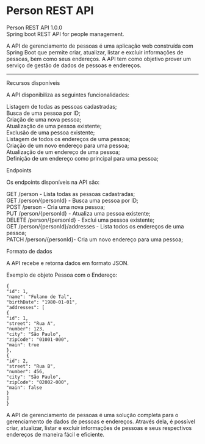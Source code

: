 # Person REST API

Person REST API  1.0.0<br>
Spring boot REST API for people management.

A API de gerenciamento de pessoas é uma aplicação web construída com Spring Boot que permite criar, atualizar, listar e excluir informações de pessoas, bem como seus endereços. A API tem como objetivo prover um serviço de gestão de dados de pessoas e endereços.

___

Recursos disponíveis

A API disponibiliza as seguintes funcionalidades:

Listagem de todas as pessoas cadastradas;<br>
Busca de uma pessoa por ID;<br>
Criação de uma nova pessoa;<br>
Atualização de uma pessoa existente;<br>
Exclusão de uma pessoa existente;<br>
Listagem de todos os endereços de uma pessoa;<br>
Criação de um novo endereço para uma pessoa;<br>
Atualização de um endereço de uma pessoa;<br>
Definição de um endereço como principal para uma pessoa;<br>



Endpoints

Os endpoints disponíveis na API são:

GET /person - Lista todas as pessoas cadastradas;<br>
GET /person/{personId} - Busca uma pessoa por ID;<br>
POST /person - Cria uma nova pessoa;<br>
PUT /person/{personId} - Atualiza uma pessoa existente;<br>
DELETE /person/{personId} - Exclui uma pessoa existente;<br>
GET /person/{personId}/addresses - Lista todos os endereços de uma pessoa;<br>
PATCH /person/{personId}- Cria um novo endereço para uma pessoa;<br>

Formato de dados

A API recebe e retorna dados em formato JSON.

Exemplo de objeto Pessoa com o Endereço:
```
{
"id": 1,
"name": "Fulano de Tal",
"birthDate": "1980-01-01",
"addresses": [
{
"id": 1,
"street": "Rua A",
"number": 123,
"city": "São Paulo",
"zipCode": "01001-000",
"main": true
},
{
"id": 2,
"street": "Rua B",
"number": 456,
"city": "São Paulo",
"zipCode": "02002-000",
"main": false
}
]
}
```

A API de gerenciamento de pessoas é uma solução completa para o gerenciamento de dados de pessoas e endereços. Através dela, é possível criar, atualizar, listar e excluir informações de pessoas e seus respectivos endereços de maneira fácil e eficiente.
